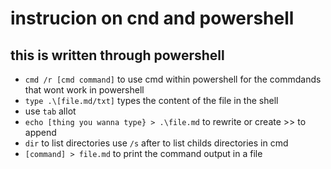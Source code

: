 
# instrucion on cnd and powershell
## this is written through powershell
- `cmd /r [cmd command]` to use cmd within powershell for the commdands that wont work in powershell
- `type .\[file.md/txt]` types the content of the file in the shell
- use `tab` allot
- `echo [thing you wanna type} > .\file.md`  to rewrite or create >> to append
- `dir` to list directories use `/s` after to list childs directories in cmd
- `[command] > file.md` to print the command output in a file

